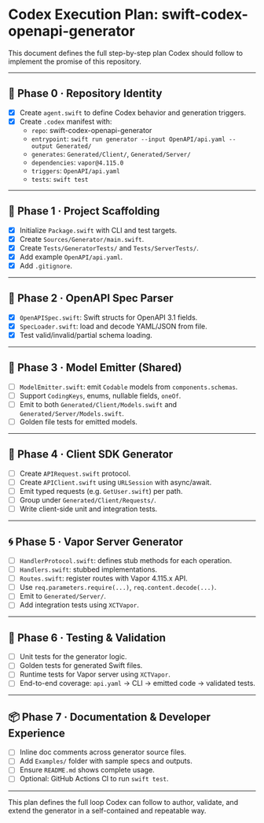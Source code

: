 # Codex Execution Plan: swift-codex-openapi-generator

This document defines the full step-by-step plan Codex should follow to implement the promise of this repository.

---

## 🪪 Phase 0 · Repository Identity

- [x] Create `agent.swift` to define Codex behavior and generation triggers.
- [x] Create `.codex` manifest with:
  - `repo`: swift-codex-openapi-generator
  - `entrypoint`: `swift run generator --input OpenAPI/api.yaml --output Generated/`
  - `generates`: `Generated/Client/`, `Generated/Server/`
  - `dependencies`: `vapor@4.115.0`
  - `triggers`: `OpenAPI/api.yaml`
  - `tests`: `swift test`

---

## 🧱 Phase 1 · Project Scaffolding

- [x] Initialize `Package.swift` with CLI and test targets.
- [x] Create `Sources/Generator/main.swift`.
- [x] Create `Tests/GeneratorTests/` and `Tests/ServerTests/`.
- [x] Add example `OpenAPI/api.yaml`.
- [x] Add `.gitignore`.

---

## 📜 Phase 2 · OpenAPI Spec Parser

- [x] `OpenAPISpec.swift`: Swift structs for OpenAPI 3.1 fields.
- [x] `SpecLoader.swift`: load and decode YAML/JSON from file.
- [x] Test valid/invalid/partial schema loading.

---

## 🧬 Phase 3 · Model Emitter (Shared)

- [ ] `ModelEmitter.swift`: emit `Codable` models from `components.schemas`.
- [ ] Support `CodingKeys`, enums, nullable fields, `oneOf`.
- [ ] Emit to both `Generated/Client/Models.swift` and `Generated/Server/Models.swift`.
- [ ] Golden file tests for emitted models.

---

## 🔌 Phase 4 · Client SDK Generator

- [ ] Create `APIRequest.swift` protocol.
- [ ] Create `APIClient.swift` using `URLSession` with async/await.
- [ ] Emit typed requests (e.g. `GetUser.swift`) per path.
- [ ] Group under `Generated/Client/Requests/`.
- [ ] Write client-side unit and integration tests.

---

## 🌀 Phase 5 · Vapor Server Generator

- [ ] `HandlerProtocol.swift`: defines stub methods for each operation.
- [ ] `Handlers.swift`: stubbed implementations.
- [ ] `Routes.swift`: register routes with Vapor 4.115.x API.
- [ ] Use `req.parameters.require(...)`, `req.content.decode(...)`.
- [ ] Emit to `Generated/Server/`.
- [ ] Add integration tests using `XCTVapor`.

---

## 🧪 Phase 6 · Testing & Validation

- [ ] Unit tests for the generator logic.
- [ ] Golden tests for generated Swift files.
- [ ] Runtime tests for Vapor server using `XCTVapor`.
- [ ] End-to-end coverage: `api.yaml` → CLI → emitted code → validated tests.

---

## 📦 Phase 7 · Documentation & Developer Experience

- [ ] Inline doc comments across generator source files.
- [ ] Add `Examples/` folder with sample specs and outputs.
- [ ] Ensure `README.md` shows complete usage.
- [ ] Optional: GitHub Actions CI to run `swift test`.

---

This plan defines the full loop Codex can follow to author, validate, and extend the generator in a self-contained and repeatable way.
